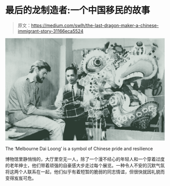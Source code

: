 # 最后的龙制造者:一个中国移民的故事

> 原文：<https://medium.com/swlh/the-last-dragon-maker-a-chinese-immigrant-story-31166eca5524>

![](img/3f9ed3ec0bef6c4d4ec5fba43480c2e5.png)

The ‘Melbourne Dai Loong’ is a symbol of Chinese pride and resilience

博物馆里静悄悄的，大厅里空无一人，除了一个漫不经心的年轻人和一个穿着过度的老年绅士，他们带着顽强的自豪感大步走过每个展览。一种令人不安的沉默气氛将这两个人联系在一起，他们似乎有着短暂的脆弱的同志情谊，但很快就因礼貌而变得岌岌可危。